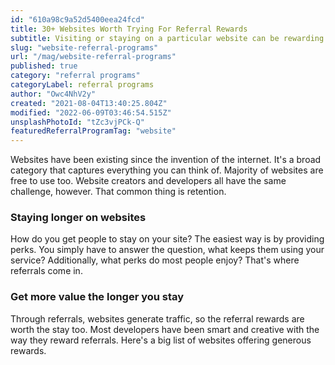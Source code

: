 ```yaml
---
id: "610a98c9a52d5400eea24fcd"
title: 30+ Websites Worth Trying For Referral Rewards
subtitle: Visiting or staying on a particular website can be rewarding too.
slug: "website-referral-programs"
url: "/mag/website-referral-programs"
published: true
category: "referral programs"
categoryLabel: referral programs
author: "Owc4NhV2y"
created: "2021-08-04T13:40:25.804Z"
modified: "2022-06-09T03:46:54.515Z"
unsplashPhotoId: "tZc3vjPCk-Q"
featuredReferralProgramTag: "website"
---
```

Websites have been existing since the invention of the internet. It's a broad category that captures everything you can think of. Majority of websites are free to use too. Website creators and developers all have the same challenge, however. That common thing is retention.

### **Staying longer on websites**

How do you get people to stay on your site? The easiest way is by providing perks. You simply have to answer the question, what keeps them using your service? Additionally, what perks do most people enjoy? That's where referrals come in.

### **Get more value the longer you stay**

Through referrals, websites generate traffic, so the referral rewards are worth the stay too. Most developers have been smart and creative with the way they reward referrals. Here's a big list of websites offering generous rewards.